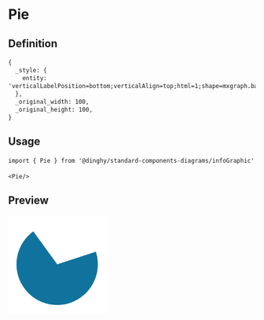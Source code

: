 # Pie

## Definition

```
{
  _style: { 
    entity: 'verticalLabelPosition=bottom;verticalAlign=top;html=1;shape=mxgraph.basic.pie;fillColor=#10739E;strokeColor=none;startAngle=0.2;endAngle=0.9;',
  },
  _original_width: 100,
  _original_height: 100,
}
```

## Usage

```
import { Pie } from '@dinghy/standard-components-diagrams/infoGraphic'

<Pie/>
```

## Preview

<img src="./pie.png" width="200"/>
